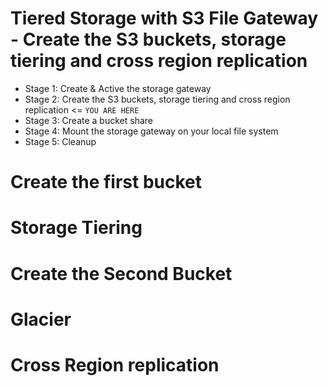 # Tiered Storage with S3 File Gateway - Create the S3 buckets, storage tiering and cross region replication

- Stage 1: Create & Active the storage gateway 
- Stage 2: Create the S3 buckets, storage tiering and cross region replication <= `YOU ARE HERE`
- Stage 3: Create a bucket share
- Stage 4: Mount the storage gateway on your local file system
- Stage 5: Cleanup

# Create the first bucket

# Storage Tiering

# Create the Second Bucket

# Glacier 

# Cross Region replication